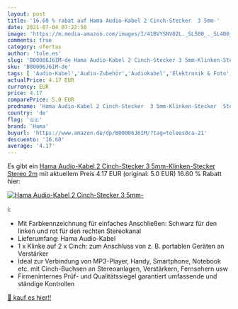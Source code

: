 ```yaml
---
layout: post
title: '16.60 % rabat auf Hama Audio-Kabel 2 Cinch-Stecker  3 5mm-'
date: 2021-07-04 07:22:58
image: 'https://m.media-amazon.com/images/I/41BVYSNV02L._SL500_._SL400_.jpg'
comments: true
category: ofertas
author: 'tole.es'
slug: 'B00006J6IM-de Hama Audio-Kabel 2 Cinch-Stecker 3 5mm-Klinken-Stecker...'
sku: 'B00006J6IM-de'
tags: [ 'Audio-Kabel','Audio-Zubehör','Audiokabel','Elektronik & Foto','Fernseher & Heimkino','Heimkino, TV & Video Zubehör','Hifi & Audio','Klinkenkabel','hama', ]
actualPrice: 4.17 EUR
currency: EUR
price: 4.17
comparePrice: 5.0 EUR
prodname: 'Hama Audio-Kabel 2 Cinch-Stecker  3 5mm-Klinken-Stecker  Stereo  2m'
country: 'de'
flag: '🇩🇪'
brand: 'Hama'
buyurl: 'https://www.amazon.de/dp/B00006J6IM/?tag=tolees0ca-21'
descuento: '16.60'
average: '4.17'
---
```


Es gibt ein [Hama Audio-Kabel 2 Cinch-Stecker  3 5mm-Klinken-Stecker  Stereo  2m](https://www.amazon.de/dp/B00006J6IM/?tag=tolees0ca-21) mit aktuellem Preis 4.17 EUR (original: 5.0 EUR) 16.60 % Rabatt hier:

[![Hama Audio-Kabel 2 Cinch-Stecker  3 5mm-](https://m.media-amazon.com/images/I/41BVYSNV02L._SL500_._SL400_.jpg)](https://www.amazon.de/dp/B00006J6IM/?tag=tolees0ca-21)

ℹ️:

- Mit Farbkennzeichnung für einfaches Anschließen: Schwarz für den linken und rot für den rechten Stereokanal
- Lieferumfang: Hama Audio-Kabel
- 1 x Klinke auf 2 x Cinch: zum Anschluss von z. B. portablen Geräten an Verstärker
- Ideal zur Verbindung von MP3-Player, Handy, Smartphone, Notebook etc. mit Cinch-Buchsen an Stereoanlagen, Verstärkern, Fernsehern usw
- Firmeninternes Prüf- und Qualitätssiegel garantiert umfassende und ständige Kontrollen

[🛒 kauf es hier!!](https://www.amazon.de/dp/B00006J6IM/?tag=tolees0ca-21)
